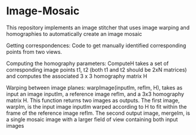 # Image-Mosaic
This repository implements an image stitcher that uses image warping and homographies to automatically create an image mosaic

Getting correspondences: Code to get manually identified corresponding points from two views.

Computing the homography parameters: ComputeH takes a set of corresponding image points t1, t2 (both t1 and t2 should be 2xN matrices) and computes the associated 3 x 3 homography matrix H

Warping between image planes: warpImage(inputIm, refIm, H), takes as input an image inputIm, a reference image refIm, and a 3x3 homography matrix H. This function returns two images as outputs. The first image, warpIm, is the input image inputIm warped according to H to fit within the frame of the reference image refIm. The second output image, mergeIm, is a single mosaic image with a larger field of view containing
both input images
